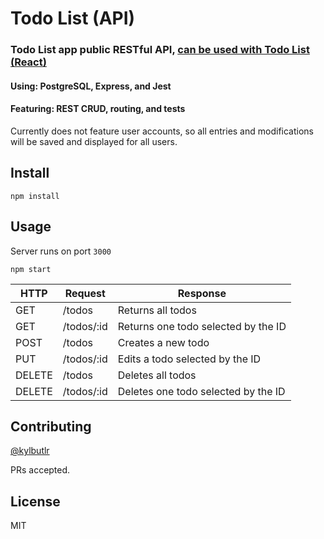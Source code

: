 # Todo List (API)

### Todo List app public RESTful API, [can be used with Todo List (React)](https://github.com/kylbutlr/todo-list-react)

#### Using: PostgreSQL, Express, and Jest

#### Featuring: REST CRUD, routing, and tests

Currently does not feature user accounts, so all entries and modifications will be saved and displayed for all users.

## Install

```shell
npm install
```

## Usage

Server runs on port `3000`

```shell
npm start
```

HTTP   | Request              | Response
--- | --- | ---
GET    | /todos     | Returns all todos
GET    | /todos/:id | Returns one todo selected by the ID
POST   | /todos     | Creates a new todo
PUT    | /todos/:id | Edits a todo selected by the ID
DELETE | /todos     | Deletes all todos
DELETE | /todos/:id | Deletes one todo selected by the ID

## Contributing

[@kylbutlr](https://github.com/kylbutlr)

PRs accepted.

## License

MIT
